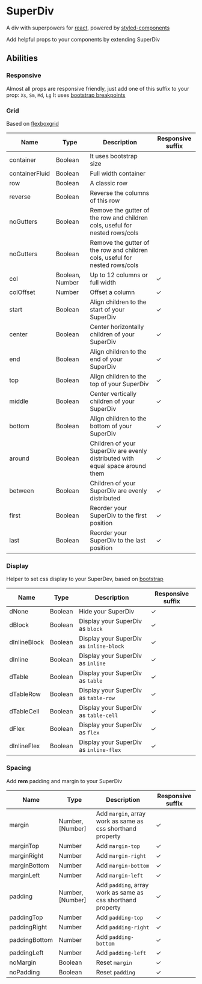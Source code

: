 # SuperDiv
A div with superpowers for [react](https://reactjs.org/), powered by [styled-components](https://www.styled-components.com/)

Add helpful props to your components by extending SuperDiv

## Abilities

### Responsive
Almost all props are responsive friendly, just add one of this suffix to your prop: `Xs`, `Sm`, `Md`, `Lg`
It uses [bootstrap breakpoints](https://getbootstrap.com/docs/3.3/css/#grid-options)

### Grid
Based on [flexboxgrid](http://flexboxgrid.com/)

Name | Type | Description | Responsive suffix
--- | ---| --- | ---
container | Boolean | It uses bootstrap size | 
containerFluid | Boolean | Full width container | 
row | Boolean | A classic row | 
reverse | Boolean | Reverse the columns of this row | 
noGutters | Boolean | Remove the gutter of the row and children cols, useful for nested rows/cols | 
noGutters | Boolean | Remove the gutter of the row and children cols, useful for nested rows/cols | 
col | Boolean, Number | Up to 12 columns or full width | ✓ 
colOffset | Number | Offset a column | ✓ 
start | Boolean | Align children to the start of your SuperDiv | ✓ 
center | Boolean | Center horizontally children of your SuperDiv | ✓ 
end | Boolean | Align children to the end of your SuperDiv | ✓ 
top | Boolean | Align children to the top of your SuperDiv | ✓ 
middle | Boolean | Center vertically children of your SuperDiv | ✓ 
bottom | Boolean | Align children to the bottom of your SuperDiv | ✓ 
around | Boolean | Children of your SuperDiv are evenly distributed with equal space around them | ✓ 
between | Boolean | Children of your SuperDiv are evenly distributed | ✓ 
first | Boolean | Reorder your SuperDiv to the first position | ✓ 
last | Boolean | Reorder your SuperDiv to the last position | ✓ 

### Display
Helper to set css display to your SuperDev, based on [bootstrap](https://getbootstrap.com/docs/4.1/utilities/display/)

Name | Type | Description | Responsive suffix
--- | ---| --- | ---
dNone | Boolean | Hide your SuperDiv | ✓ 
dBlock | Boolean | Display your SuperDiv as `block` | ✓ 
dInlineBlock | Boolean | Display your SuperDiv as `inline-block` | ✓ 
dInline | Boolean | Display your SuperDiv as `inline` | ✓ 
dTable | Boolean | Display your SuperDiv as `table` | ✓ 
dTableRow | Boolean | Display your SuperDiv as `table-row` | ✓ 
dTableCell | Boolean | Display your SuperDiv as `table-cell` | ✓ 
dFlex | Boolean | Display your SuperDiv as `flex` | ✓ 
dInlineFlex | Boolean | Display your SuperDiv as `inline-flex` | ✓ 

### Spacing
Add **rem** padding and margin to your SuperDiv

Name | Type | Description | Responsive suffix
--- | ---| --- | ---
margin | Number, [Number] | Add `margin`, array work as same as css shorthand property | ✓ 
marginTop | Number | Add `margin-top` | ✓ 
marginRight | Number | Add `margin-right` | ✓ 
marginBottom | Number | Add `margin-bottom` | ✓
marginLeft | Number | Add `margin-left` | ✓ 
padding | Number, [Number] | Add `padding`, array work as same as css shorthand property | ✓ 
paddingTop | Number | Add `padding-top` | ✓ 
paddingRight | Number | Add `padding-right` | ✓ 
paddingBottom | Number | Add `padding-bottom` | ✓
paddingLeft | Number | Add `padding-left` | ✓ 
noMargin | Boolean | Reset `margin` | ✓ 
noPadding | Boolean | Reset `padding` | ✓ 
